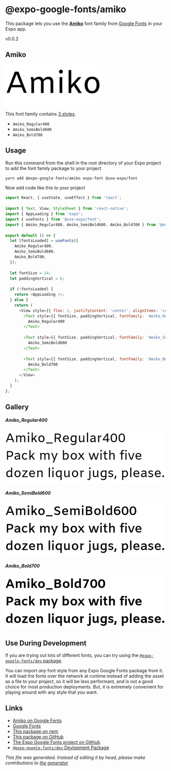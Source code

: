 # @expo-google-fonts/amiko

This package lets you use the [**Amiko**](https://fonts.google.com/specimen/Amiko) font family from [Google Fonts](https://fonts.google.com/) in your Expo app.

v0.0.2

## Amiko

![Amiko](./font-family.png)

This font family contains [3 styles](#gallery).

- `Amiko_Regular400`
- `Amiko_SemiBold600`
- `Amiko_Bold700`

## Usage

Run this command from the shell in the root directory of your Expo project to add the font family package to your project
```sh
yarn add @expo-google-fonts/amiko expo-font @use-expo/font
```

Now add code like this to your project
```js
import React, { useState, useEffect } from 'react';

import { Text, View, StyleSheet } from 'react-native';
import { AppLoading } from 'expo';
import { useFonts } from '@use-expo/font';
import { Amiko_Regular400, Amiko_SemiBold600, Amiko_Bold700 } from '@expo-google-fonts/amiko';

export default () => {
  let [fontsLoaded] = useFonts({
    Amiko_Regular400,
    Amiko_SemiBold600,
    Amiko_Bold700,
  });

  let fontSize = 24;
  let paddingVertical = 6;

  if (!fontsLoaded) {
    return <AppLoading />;
  } else {
    return (
      <View style={{ flex: 1, justifyContent: 'center', alignItems: 'center' }}>
        <Text style={{ fontSize, paddingVertical, fontFamily: 'Amiko_Regular400' }}>
          Amiko_Regular400
        </Text>

        <Text style={{ fontSize, paddingVertical, fontFamily: 'Amiko_SemiBold600' }}>
          Amiko_SemiBold600
        </Text>

        <Text style={{ fontSize, paddingVertical, fontFamily: 'Amiko_Bold700' }}>
          Amiko_Bold700
        </Text>
      </View>
    );
  }
};

```

## Gallery

##### Amiko_Regular400
![Amiko_Regular400](./c2e782cc6b503328a87e3b81b3ee6afa1acb6cd66bd04d9da2ba5d3ff4c43e3f.ttf.png)

##### Amiko_SemiBold600
![Amiko_SemiBold600](./d56799efb6c3d56b106cae38c558a3f2f9da3d0a90d0d1ea64449c693d3cadfc.ttf.png)

##### Amiko_Bold700
![Amiko_Bold700](./037bbdff86b70266d62abc94be043671d3c04188f477dbb0ead70ee89df98ecb.ttf.png)


## Use During Development

If you are trying out lots of different fonts, you can try using the [`@expo-google-fonts/dev` package](https://www.npmjs.com/package/@expo-google-fonts/dev).

You can import *any* font style from any Expo Google Fonts package from it. It will load the fonts
over the network at runtime instead of adding the asset as a file to your project, so it will be 
less performant, and is not a good choice for most production deployments. But, it is extremely convenient
for playing around with any style that you want.

## Links

- [Amiko on Google Fonts](https://fonts.google.com/specimen/Amiko)
- [Google Fonts](https://fonts.google.com/)
- [This package on npm](https://www.npmjs.com/package/@expo-google-fonts/amiko)
- [This package on GitHub](https://github.com/expo/google-fonts/tree/master/font-packages/amiko)
- [The Expo Google Fonts project on GitHub](https://github.com/expo/google-fonts)
- [`@expo-google-fonts/dev` Devlopment Package](https://github.com/expo/google-fonts/tree/master/font-packages/dev)


*This file was generated. Instead of editing it by head, please make contributions to [the generator](https://github.com/expo/google-fonts/tree/master/packages/generator)*
